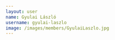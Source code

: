 ```yaml
---
layout: user
name: Gyulai László
username: gyulai-laszlo
image: /images/members/GyulaiLaszlo.jpg
---
```

